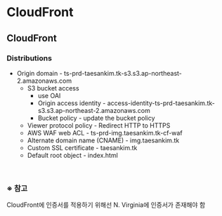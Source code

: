 # CloudFront

## CloudFront
### Distributions
- Origin domain - ts-prd-taesankim.tk-s3.s3.ap-northeast-2.amazonaws.com
  - S3 bucket access
    - use OAI
    - Origin access identity - access-identity-ts-prd-taesankim.tk-s3.s3.ap-northeast-2.amazonaws.com
    - Bucket policy - update the bucket policy
  - Viewer protocol policy - Redirect HTTP to HTTPS
  - AWS WAF web ACL - ts-prd-img.taesankim.tk-cf-waf
  - Alternate domain name (CNAME) - img.taesankim.tk
  - Custom SSL certificate - taesankim.tk
  - Default root object - index.html

<br/>

### ※ 참고
CloudFront에 인증서를 적용하기 위해선 N. Virginia에 인증서가 존재해야 함
